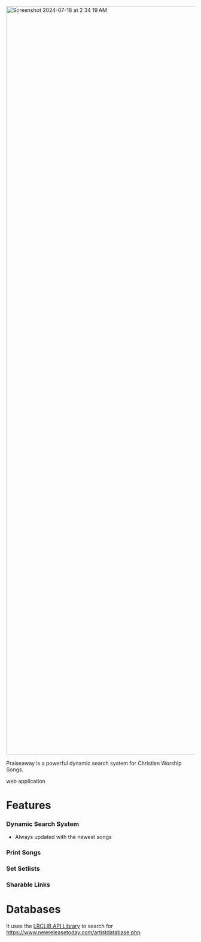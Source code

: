 <img width="2000" alt="Screenshot 2024-07-18 at 2 34 19 AM" src="https://github.com/user-attachments/assets/c421c7d5-23fb-4d07-87cc-90d06987a993">


Praiseaway is a powerful dynamic search system for Christian Worship Songs. 


web application 



# Features
### Dynamic Search System 
- Always updated with the newest songs
### Print Songs
### Set Setlists
### Sharable Links

# Databases
It uses the [LRCLIB API Library](https://lrclib.net/) to search for 
https://www.newreleasetoday.com/artistdatabase.php
